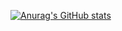 [![Anurag's GitHub stats](https://github-readme-stats.vercel.app/api?username=marioforcelli)](https://github.com/anuraghazra/github-readme-stats)
